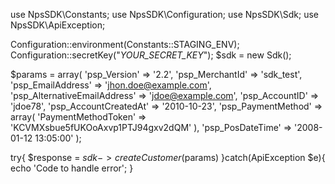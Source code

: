 use NpsSDK\Constants;
use NpsSDK\Configuration;
use NpsSDK\Sdk;
use NpsSDK\ApiException;

Configuration::environment(Constants::STAGING_ENV);
Configuration::secretKey("_YOUR_SECRET_KEY_");
$sdk = new Sdk();

$params = array(
    'psp_Version' => '2.2',
    'psp_MerchantId' => 'sdk_test',
    'psp_EmailAddress' => 'jhon.doe@example.com',
    'psp_AlternativeEmailAddress' => 'jdoe@example.com',
    'psp_AccountID' => 'jdoe78',
    'psp_AccountCreatedAt' => '2010-10-23',
    'psp_PaymentMethod' => array(
        'PaymentMethodToken' => 'KCVMXsbue5fUKOoAxvp1PTJ94gxv2dQM'
    ),
    'psp_PosDateTime' => '2008-01-12 13:05:00'
);

try{ 
    $response = $sdk->createCustomer($params) 
}catch(ApiException $e){ 
    echo 'Code to handle error'; 
} 
